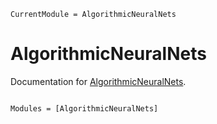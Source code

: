 ```@meta
CurrentModule = AlgorithmicNeuralNets
```

# AlgorithmicNeuralNets

Documentation for [AlgorithmicNeuralNets](https://github.com/daanhb/AlgorithmicNeuralNets.jl).

```@index
```

```@autodocs
Modules = [AlgorithmicNeuralNets]
```
